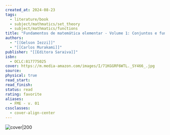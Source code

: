 ```yaml
---
created_at: 2024-08-23
tags:
  - literature/book
  - subject/mathmatics/set_theory
  - subject/mathmatics/functions
title: "Fundamentos de matemática elementar - Volume 1: Conjuntos e funções"
authors:
  - "[[Gelson Iezzi]]"
  - "[[Carlos Murakami]]"
publisher: "[[Editora Saraiva]]"
isbn:
  - OCLC:817775025
cover: https://m.media-amazon.com/images/I/71KGGRF6WTL._SY466_.jpg
source: 
physical: true
read_start: 
read_finish: 
status: read
rating: favorite
aliases:
  - FME - v. 01
cssclasses:
  - cover-align-center
---
```

![cover|200](https://m.media-amazon.com/images/I/71KGGRF6WTL._SY466_.jpg)
